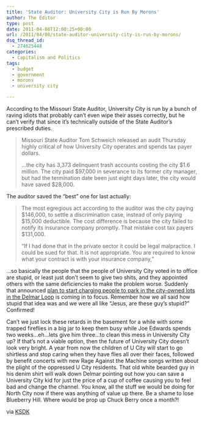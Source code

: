 ```yaml
---
title: 'State Auditor: University City is Run By Morons'
author: The Editor
type: post
date: 2011-04-08T12:00:25+00:00
url: /2011/04/08/state-auditor-university-city-is-run-by-morons/
dsq_thread_id:
  - 274625448
categories:
  - Capitalism and Politics
tags:
  - budget
  - government
  - morons
  - university city

---
```

[<img class="alignright size-full wp-image-9588" title="save_ucity_kids" src="http://media.punchingkitty.com/wordpress/2011/04/save_ucity_kids.jpg?filter=resize&w=275" alt="" />][1]According to the Missouri State Auditor, University City is run by a bunch of raving idiots that probably can&#8217;t even wipe their asses correctly, but he can&#8217;t verify that since it&#8217;s technically outside of the State Auditor&#8217;s prescribed duties.

> Missouri State Auditor Tom Schweich released an audit Thursday highly critical of how University City operates and spends tax payer dollars.
> 
> &#8230;the city has 3,373 delinquent trash accounts costing the city $1.6 million. The city paid $97,000 in severance to its former city manager, but had the termination date been just eight days later, the city would have saved $28,000.

The auditor saved the &#8220;best&#8221; one for last actually:

> The most egregious act according to the auditor was the city paying $146,000, to settle a discrimination case, instead of only paying $15,000 deductible. The cost difference is because the city failed to notify its insurance company promptly. That mistake cost tax payers $131,000.
> 
> &#8220;If I had done that in the private sector it could be legal malpractice. I could be sued for that. It is not appropriate. You are required to know what your contract is with your insurance company,&#8221;

&#8230;so basically the people that the people of University City voted in to office are stupid, or least just don&#8217;t seem to give two shits, and they appointed others with the same deficiencies to make the problem worse. Suddenly that announced <a href="http://punchingkitty.com/2011/03/24/university-city-wants-to-ruin-everything-by-charging-people-to-park" target="_blank">plan to start charging people to park in the city-owned lots in the Delmar Loop</a> is coming in to focus. Remember how we all said how stupid that idea was and we were all like &#8220;Jesus, are these guy&#8217;s stupid?&#8221; Confirmed!

Can&#8217;t we just lock these retards in the basement for a while with some trapped fireflies in a big jar to keep them busy while Joe Edwards spends two weeks&#8230;eh&#8230;lets give him three&#8230;to clean this mess in University City up? If that&#8217;s not a viable option, then the future of University City doesn&#8217;t look very bright. A year from now the children of U City will start to go shirtless and stop caring when they have flies all over their faces, followed by benefit concerts with new Rage Against the Machine songs written about the plight of the oppressed U City residents. That old white bearded guy in his denim shirt will walk down Delmar pointing out how you can save a University City kid for just the price of a cup of coffee causing you to feel bad and change the channel. You know, all the stuff we would be doing for North City now if there was anything of value up there. Be a shame to lose Blueberry Hill. Where would be prop up Chuck Berry once a month?!

via <a href="http://www.ksdk.com/news/article/253589/3/Audit-exposes-significant-problems-in-UCity" target="_blank">KSDK</a>

&nbsp;

 [1]: http://media.punchingkitty.com/wordpress/2011/04/save_ucity_kids.jpg